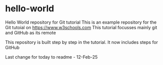 # hello-world
Hello World repository for Git tutorial
This is an example repository for the Git tutoial on https://www.w3schools.com
This tutorial focusses mainly git and GitHub as its remote


This repository is built step by step in the tutorial.
It now includes steps for GitHub

Last change for today to readme - 12-Feb-25